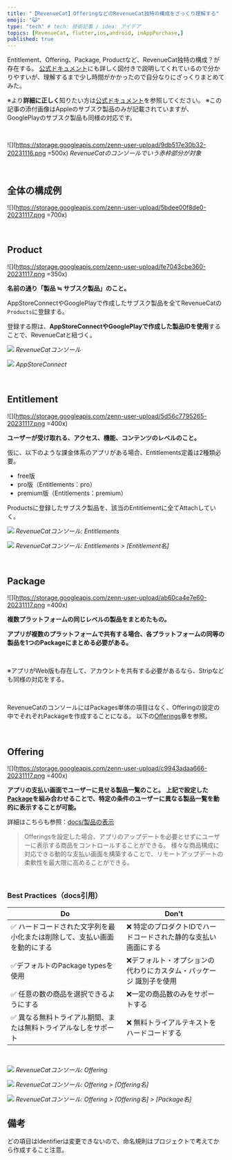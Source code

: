 ```yaml
---
title: "【RevenueCat】OfferingなどのRevenueCat独特の構成をざっくり理解する"
emoji: "😺"
type: "tech" # tech: 技術記事 / idea: アイデア
topics: [RevenueCat, flutter,ios,android, inAppPurchase,]
published: true
---
```

Entitlement、Offering、Package, Productなど、RevenueCat独特の構成？が存在する。
[公式ドキュメント](https://www.revenuecat.com/docs/entitlements)にも詳しく図付きで説明してくれているので分かりやすいが、理解するまで少し時間がかかったので自分なりにざっくりまとめてみた。

※より**詳細に正しく**知りたい方は[公式ドキュメント](https://www.revenuecat.com/docs/entitlements)を参照してください。
※この記事の添付画像はAppleのサブスク製品のみが記載されていますが、GooglePlayのサブスク製品も同様の対応です。

<br>

![](https://storage.googleapis.com/zenn-user-upload/9db517e30b32-20231116.png =500x)
*RevenueCatのコンソールでいう赤枠部分が対象*

<br>

## 全体の構成例
![](https://storage.googleapis.com/zenn-user-upload/5bdee00f8de0-20231117.png =700x)

<br>

## Product
![](https://storage.googleapis.com/zenn-user-upload/fe7043cbe360-20231117.png =350x)

**名前の通り「製品 ≒ サブスク製品」のこと。**

AppStoreConnectやGooglePlayで作成したサブスク製品を全てRevenueCatの`Products`に登録する。

登録する際は、**AppStoreConnectやGooglePlayで作成した製品IDを使用**することで、RevenueCatと紐づく。


![](https://storage.googleapis.com/zenn-user-upload/32c9c492b542-20231117.png)
*RevenueCatコンソール*
 
![](https://storage.googleapis.com/zenn-user-upload/e3e4ef949ef2-20231116.png)
*AppStoreConnect*



<br>

## Entitlement
![](https://storage.googleapis.com/zenn-user-upload/5d56c7795265-20231117.png =400x)

**ユーザーが受け取れる、アクセス、機能、コンテンツのレベルのこと。**


仮に、以下のような課金体系のアプリがある場合、Entitlements定義は2種類必要。
- free版
- pro版（Entitlements：pro）
- premium版（Entitlements：premium）

Productsに登録したサブスク製品を、該当のEntitlementに全てAttachしていく。

![](https://storage.googleapis.com/zenn-user-upload/22c3ac04a584-20231117.png)
*RevenueCatコンソール: Entitlements*

![](https://storage.googleapis.com/zenn-user-upload/32aa19489e4c-20231117.png)
*RevenueCatコンソール: Entitlements > [Entitlement名]*


<br>

## Package
![](https://storage.googleapis.com/zenn-user-upload/ab60ca4e7e60-20231117.png =400x)

**複数プラットフォームの同じレベルの製品をまとめたもの。**

**アプリが複数のプラットフォームで共有する場合、各プラットフォームの同等の製品を1つのPackageにまとめる必要がある。**

<br>

※アプリがWeb版も存在して、アカウントを共有する必要があるなら、Stripなども同様の対応をする。

<br>

RevenueCatのコンソールにはPackages単体の項目はなく、Offeringの設定の中でそれぞれPackageを作成することになる。
以下の[Offerings](#offering)章を参照。


<br>

## Offering
![](https://storage.googleapis.com/zenn-user-upload/c9943adaa666-20231117.png =400x)

**アプリの支払い画面でユーザーに見せる製品一覧のこと。**
**上記で設定した[Package](#package)を組み合わせることで、特定の条件のユーザーに異なる製品一覧を動的に表示することが可能。**

詳細はこちらも参照：[docs/製品の表示](https://www.revenuecat.com/docs/displaying-products)
> Offeringsを設定した場合、アプリのアップデートを必要とせずにユーザーに表示する商品をコントロールすることができる。
> 様々な商品構成に対応できる動的な支払い画面を構築することで、リモートアップデートの柔軟性を最大限に高めることができる。

<br>

### Best Practices（docs引用）
| Do                                                                       | Don't                                                              |
| ------------------------------------------------------------------------ | ------------------------------------------------------------------ |
| ✅ ハードコードされた文字列を最小化または削除して、支払い画面を動的にする | ❌ 特定のプロダクトIDでハードコードされた静的な支払い画面にする     |
| ✅デフォルトのPackage typesを使用                                         | ❌デフォルト・オプションの代わりにカスタム・パッケージ 識別子を使用 |
| ✅ 任意の数の商品を選択できるようにする                                   | ❌一定の商品数のみをサポートする                                    |
| ✅ 異なる無料トライアル期間、または無料トライアルなしをサポート           | ❌ 無料トライアルテキストをハードコードする                         |

<br>

![](https://storage.googleapis.com/zenn-user-upload/c84dcb41e2c4-20231117.png)
*RevenueCatコンソール: Offering*

![](https://storage.googleapis.com/zenn-user-upload/f351c7814279-20231117.png)
*RevenueCatコンソール: Offering > [Offering名]*

![](https://storage.googleapis.com/zenn-user-upload/1ee701d4d715-20231117.png)
*RevenueCatコンソール: Offering > [Offering名] > [Package名]*


## 備考
どの項目はIdentifierは変更できないので、命名規則はプロジェクトで考えてから作成すること注意。